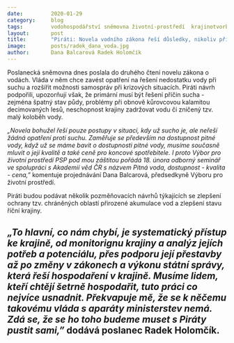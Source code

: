 ```yaml
---
date:         2020-01-29
category:     blog
tags:         vodohospodářství sněmovna životní-prostředí  krajinotvorba Dana-Balcarová Radek-Holomčík
layout:       post
title:        "Piráti: Novela vodního zákona řeší důsledky, nikoliv příčinu, chceme změnu přístupu ke krajině"
image:        posts/radek_dana_voda.jpg
author:       Dana Balcarová Radek Holomčík
---  
```

Poslanecká sněmovna dnes poslala do druhého čtení novelu zákona o vodách. Vláda v něm chce zavést opatření na řešení nedostatku vody při suchu a rozšířit možnosti samospráv při krizových situacích. Piráti návrh podpořili, upozorňují však, že primární musí být řešení příčin sucha - zejména špatný stav půdy, problémy při obnově kůrovcovou kalamitou decimovaných lesů, neschopnost krajiny zadržovat vodu či zničený tzv. malý koloběh vody.


*„Novela bohužel řeší pouze  postupy v situaci, kdy už sucho je, ale neřeší žádná opatření proti suchu. Zaměřuje se především na dostupnost pitné vody, když už se máme bavit o dostupnosti pitné vody, musíme současně mluvit o její kvalitě a také ceně pro koncové spotřebitele. I proto Výbor pro životní prostředí PSP pod mou záštitou pořádá 18. února odborný seminář ve spolupráci s Akademií věd ČR s názvem Pitná voda, dostupnost - kvalita - cena,”* komentuje projednávání  Dana Balcarová, předsedkyně Výboru pro životní prostředí.

Piráti budou podávat několik pozměňovacích návrhů týkajících se zlepšení ochrany tzv. chráněných oblastí přirozené akumulace vod a zlepšení stavu říční krajiny.

*„To hlavní, co nám chybí, je systematický přístup ke krajině, od monitorignu krajiny a analýz jejích potřeb a potenciálu, přes podporu její přestavby až po změny v zákonech a výkonu státní správy, která řeší hospodaření v krajině. Musíme lidem, kteří chtějí šetrně hospodařit, tuto práci co nejvíce usnadnit. Překvapuje mě, že se k něčemu takovému vláda s aparáty ministerstev nemá. Zdá se, že se ho toho budeme muset s Piráty pustit sami,”* dodává poslanec Radek Holomčík.
---
